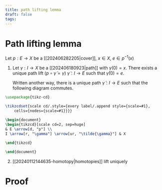 ```yaml
---
title: path lifting lemma
draft: false
tags:
---
```

# Path lifting lemma
Let $p:E \to X$ be a [[202406282205|cover]], $x \in X$, $e \in p^{-1}(x)$ 

1. Let $\gamma: I \to X$ be a [[202406180923|path]] with $\gamma(0) = x$. 
	There exists a unique path lift ($p \circ \tilde{\gamma} = \gamma$) $\tilde{\gamma}:I \to E$ such that $\tilde{\gamma}(0) = e$. 

	Written another way, there is a unique path $\tilde{\gamma}:I \to E$ such that the following diagram commutes.

```tikz
\usepackage{tikz-cd}

\tikzcdset{scale cd/.style={every label/.append style={scale=#1},
    cells={nodes={scale=#1}}}}
	
\begin{document}
\begin{tikzcd}[scale cd=2, sep=huge]
& E \arrow[d, "p"] \\
I \arrow[r, "\gamma"] \arrow[ur, "\tilde{\gamma}"] & X

\end{tikzcd}

\end{document}
```

2. [[20240112144635-homotopy|homotopies]] lift uniquely

# Proof